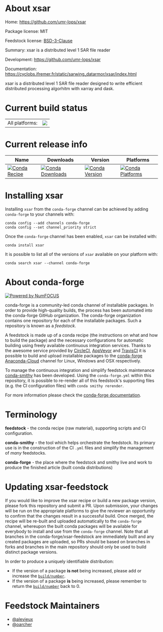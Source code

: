 About xsar
==========

Home: https://github.com/umr-lops/xsar

Package license: MIT

Feedstock license: [BSD-3-Clause](https://github.com/conda-forge/xsar-feedstock/blob/master/LICENSE.txt)

Summary: xsar is a distributed level 1 SAR file reader

Development: https://github.com/umr-lops/xsar

Documentation: https://cyclobs.ifremer.fr/static/sarwing_datarmor/xsar/index.html

xsar is a distributed level 1 SAR file reader designed to write efficient distributed processing algorhitm with xarray and dask.

Current build status
====================


<table><tr><td>All platforms:</td>
    <td>
      <a href="https://dev.azure.com/conda-forge/feedstock-builds/_build/latest?definitionId=14630&branchName=master">
        <img src="https://dev.azure.com/conda-forge/feedstock-builds/_apis/build/status/xsar-feedstock?branchName=master">
      </a>
    </td>
  </tr>
</table>

Current release info
====================

| Name | Downloads | Version | Platforms |
| --- | --- | --- | --- |
| [![Conda Recipe](https://img.shields.io/badge/recipe-xsar-green.svg)](https://anaconda.org/conda-forge/xsar) | [![Conda Downloads](https://img.shields.io/conda/dn/conda-forge/xsar.svg)](https://anaconda.org/conda-forge/xsar) | [![Conda Version](https://img.shields.io/conda/vn/conda-forge/xsar.svg)](https://anaconda.org/conda-forge/xsar) | [![Conda Platforms](https://img.shields.io/conda/pn/conda-forge/xsar.svg)](https://anaconda.org/conda-forge/xsar) |

Installing xsar
===============

Installing `xsar` from the `conda-forge` channel can be achieved by adding `conda-forge` to your channels with:

```
conda config --add channels conda-forge
conda config --set channel_priority strict
```

Once the `conda-forge` channel has been enabled, `xsar` can be installed with:

```
conda install xsar
```

It is possible to list all of the versions of `xsar` available on your platform with:

```
conda search xsar --channel conda-forge
```


About conda-forge
=================

[![Powered by
NumFOCUS](https://img.shields.io/badge/powered%20by-NumFOCUS-orange.svg?style=flat&colorA=E1523D&colorB=007D8A)](https://numfocus.org)

conda-forge is a community-led conda channel of installable packages.
In order to provide high-quality builds, the process has been automated into the
conda-forge GitHub organization. The conda-forge organization contains one repository
for each of the installable packages. Such a repository is known as a *feedstock*.

A feedstock is made up of a conda recipe (the instructions on what and how to build
the package) and the necessary configurations for automatic building using freely
available continuous integration services. Thanks to the awesome service provided by
[CircleCI](https://circleci.com/), [AppVeyor](https://www.appveyor.com/)
and [TravisCI](https://travis-ci.com/) it is possible to build and upload installable
packages to the [conda-forge](https://anaconda.org/conda-forge)
[Anaconda-Cloud](https://anaconda.org/) channel for Linux, Windows and OSX respectively.

To manage the continuous integration and simplify feedstock maintenance
[conda-smithy](https://github.com/conda-forge/conda-smithy) has been developed.
Using the ``conda-forge.yml`` within this repository, it is possible to re-render all of
this feedstock's supporting files (e.g. the CI configuration files) with ``conda smithy rerender``.

For more information please check the [conda-forge documentation](https://conda-forge.org/docs/).

Terminology
===========

**feedstock** - the conda recipe (raw material), supporting scripts and CI configuration.

**conda-smithy** - the tool which helps orchestrate the feedstock.
                   Its primary use is in the construction of the CI ``.yml`` files
                   and simplify the management of *many* feedstocks.

**conda-forge** - the place where the feedstock and smithy live and work to
                  produce the finished article (built conda distributions)


Updating xsar-feedstock
=======================

If you would like to improve the xsar recipe or build a new
package version, please fork this repository and submit a PR. Upon submission,
your changes will be run on the appropriate platforms to give the reviewer an
opportunity to confirm that the changes result in a successful build. Once
merged, the recipe will be re-built and uploaded automatically to the
`conda-forge` channel, whereupon the built conda packages will be available for
everybody to install and use from the `conda-forge` channel.
Note that all branches in the conda-forge/xsar-feedstock are
immediately built and any created packages are uploaded, so PRs should be based
on branches in forks and branches in the main repository should only be used to
build distinct package versions.

In order to produce a uniquely identifiable distribution:
 * If the version of a package **is not** being increased, please add or increase
   the [``build/number``](https://docs.conda.io/projects/conda-build/en/latest/resources/define-metadata.html#build-number-and-string).
 * If the version of a package **is** being increased, please remember to return
   the [``build/number``](https://docs.conda.io/projects/conda-build/en/latest/resources/define-metadata.html#build-number-and-string)
   back to 0.

Feedstock Maintainers
=====================

* [@alevieux](https://github.com/alevieux/)
* [@oarcher](https://github.com/oarcher/)

